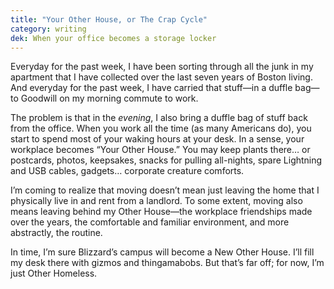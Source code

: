 ```yaml
---
title: "Your Other House, or The Crap Cycle"
category: writing
dek: When your office becomes a storage locker
---
```


<p class="lede">Everyday for the past week, I have been sorting through all the junk in my apartment that I have collected over the last seven years of Boston living. And everyday for the past week, I have carried that stuff—in a duffle bag—to Goodwill on my morning commute to work.</p>

The problem is that in the _evening_, I also bring a duffle bag of stuff back from the office. When you work all the time (as many Americans do), you start to spend most of your waking hours at your desk. In a sense, your workplace becomes “Your Other House.” You may keep plants there… or postcards, photos, keepsakes, snacks for pulling all-nights, spare Lightning and USB cables, gadgets… corporate creature comforts.

I’m coming to realize that moving doesn’t mean just leaving the home that I physically live in and rent from a landlord. To some extent, moving also means leaving behind my Other House—the workplace friendships made over the years, the comfortable and familiar environment, and more abstractly, the routine.

In time, I’m sure Blizzard’s campus will become a New Other House. I’ll fill my desk there with gizmos and thingamabobs. But that’s far off; for now, I’m just Other Homeless.